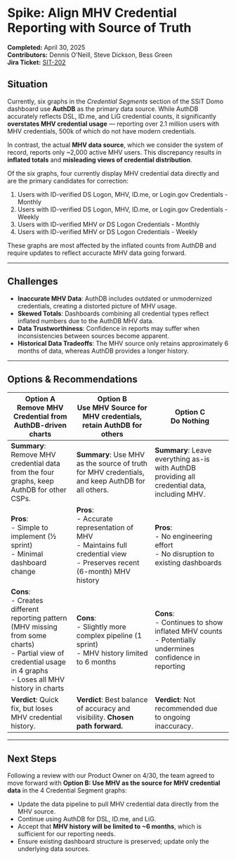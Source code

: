 # Spike: Align MHV Credential Reporting with Source of Truth
**Completed:** April 30, 2025  
**Contributors:** Dennis O'Neill, Steve Dickson, Bess Green  
**Jira Ticket:** [SIT-202](https://jira.devops.va.gov/browse/SIT-202)

## Situation
Currently, six graphs in the *Credential Segments* section of the SSiT Domo dashboard use **AuthDB** as the primary data source. While AuthDB accurately reflects DSL, ID.me, and LiG credential counts, it significantly **overstates MHV credential usage** — reporting over 2.1 million users with MHV credentials, 500k of which do not have modern credentials.

In contrast, the actual **MHV data source**, which we consider the system of record, reports only ~2,000 active MHV users. This discrepancy results in **inflated totals** and **misleading views of credential distribution**.

Of the six graphs, four currently display MHV credential data directly and are the primary candidates for correction:
1. Users with ID-verified DS Logon, MHV, ID.me, or Login.gov Credentials - Monthly
2. Users with ID-verified DS Logon, MHV, ID.me, or Login.gov Credentials - Weekly
3. Users with ID-verified MHV or DS Logon Credentials - Monthly
4. Users with ID-verified MHV or DS Logon Credentials - Weekly

These graphs are most affected by the inflated counts from AuthDB and require updates to reflect accuracte MHV data going forward. 

---

## Challenges
- **Inaccurate MHV Data**: AuthDB includes outdated or unmodernized credentials, creating a distorted picture of MHV usage.
- **Skewed Totals**: Dashboards combining all credential types reflect inflated numbers due to the AuthDB MHV data.
- **Data Trustworthiness**: Confidence in reports may suffer when inconsistencies between sources become apparent.
- **Historical Data Tradeoffs**: The MHV source only retains approximately 6 months of data, whereas AuthDB provides a longer history.

---

## Options & Recommendations

| Option A<br>**Remove MHV Credential from AuthDB-driven charts** | Option B<br>**Use MHV Source for MHV credentials, retain AuthDB for others** | Option C<br>**Do Nothing** |
|--------------------------------------|---------------------------------------------|-----------------------------|
| **Summary**: Remove MHV credential data from the four graphs, keep AuthDB for other CSPs. | **Summary**: Use MHV as the source of truth for MHV credentials, and keep AuthDB for all others. | **Summary**: Leave everything as-is with AuthDB providing all credential data, including MHV. |
| **Pros**:<br>- Simple to implement (½ sprint)<br>- Minimal dashboard change | **Pros**:<br>- Accurate representation of MHV<br>- Maintains full credential view<br>- Preserves recent (6-month) MHV history | **Pros**:<br>- No engineering effort<br>- No disruption to existing dashboards |
| **Cons**:<br>- Creates different reporting pattern (MHV missing from some charts) <br>- Partial view of credential usage in 4 graphs<br>- Loses all MHV history in charts | **Cons**:<br>- Slightly more complex pipeline (1 sprint)<br>- MHV history limited to 6 months | **Cons**:<br>- Continues to show inflated MHV counts<br>- Potentially undermines confidence in reporting |
| **Verdict**: Quick fix, but loses MHV credential history. | **Verdict**: Best balance of accuracy and visibility. **Chosen path forward.** | **Verdict**: Not recommended due to ongoing inaccuracy. |

---

## Next Steps
Following a review with our Product Owner on 4/30, the team agreed to move forward with **Option B: Use MHV as the source for MHV credential data** in the 4 Credential Segment graphs:
- Update the data pipeline to pull MHV credential data directly from the MHV source.
- Continue using AuthDB for DSL, ID.me, and LiG.
- Accept that **MHV history will be limited to ~6 months**, which is sufficient for our reporting needs.
- Ensure existing dashboard structure is preserved; update only the underlying data sources.
